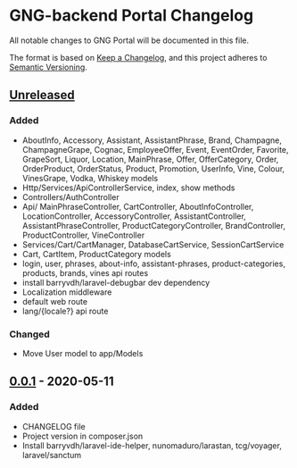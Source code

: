 # GNG-backend Portal Changelog
All notable changes to GNG Portal will be documented in this file. 

The format is based on [Keep a Changelog](https://keepachangelog.com/en/1.0.0/),
and this project adheres to [Semantic Versioning](https://semver.org/spec/v2.0.0.html).

## [Unreleased]
### Added
- AboutInfo, Accessory, Assistant, AssistantPhrase, Brand, Champagne, ChampagneGrape, Cognac, 
EmployeeOffer, Event, EventOrder, Favorite, GrapeSort, Liquor, Location, MainPhrase, Offer, OfferCategory, Order, 
OrderProduct, OrderStatus, Product, Promotion, UserInfo, Vine, Colour, VinesGrape, Vodka, Whiskey models
- Http/Services/ApiControllerService, index, show methods
- Controllers/AuthController
- Api/ MainPhraseController, CartController, AboutInfoController, LocationController, AccessoryController, 
AssistantController, AssistantPhraseController, ProductCategoryController, BrandController, ProductController, VineController
- Services/Cart/CartManager, DatabaseCartService, SessionCartService
- Cart, CartItem, ProductCategory models
- login, user, phrases, about-info, assistant-phrases, product-categories, products, brands, vines api routes
- install barryvdh/laravel-debugbar dev dependency
- Localization middleware
- default web route
- lang/{locale?} api route

### Changed
- Move User model to app/Models

## [0.0.1] - 2020-05-11
### Added
- CHANGELOG file
- Project version in composer.json
- Install barryvdh/laravel-ide-helper, nunomaduro/larastan, tcg/voyager, laravel/sanctum

<!-- Linked versions -->
[Unreleased]: https://github.com/NikulinIlya/gng-backend/compare/0.0.1...HEAD
[0.0.1]: https://github.com/NikulinIlya/gng-backend/releases/tag/0.0.1
